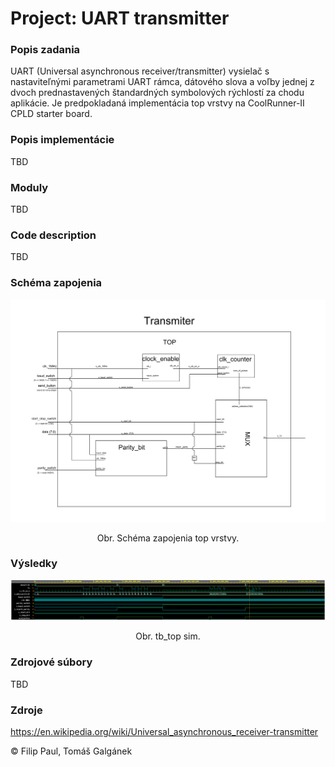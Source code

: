 
# Project: UART transmitter

### Popis zadania
UART (Universal asynchronous receiver/transmitter) vysielač s nastaviteľnými parametrami UART rámca, dátového slova a voľby jednej z dvoch prednastavených štandardných symbolových rýchlostí za chodu aplikácie. Je predpokladaná implementácia top vrstvy na CoolRunner-II CPLD starter board. 



### Popis implementácie

TBD

### Moduly

TBD


### Code description

TBD


### Schéma zapojenia


![](resources/Tx_top_scheme.png)
<p align="center">
  Obr. Schéma zapojenia top vrstvy.
</p>

### Výsledky

![](resources/tb_top.PNG)
<p align="center">Obr. tb_top sim.</p>

### Zdrojové súbory

TBD

### Zdroje

<https://en.wikipedia.org/wiki/Universal_asynchronous_receiver-transmitter>



© Filip Paul, Tomáš Galgánek
